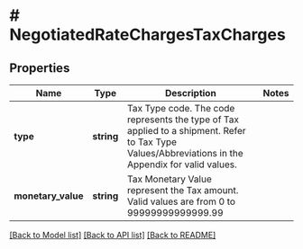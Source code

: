 # # NegotiatedRateChargesTaxCharges

## Properties

Name | Type | Description | Notes
------------ | ------------- | ------------- | -------------
**type** | **string** | Tax Type code. The code represents the type of Tax applied to a shipment.   Refer to Tax Type Values/Abbreviations in the Appendix for valid values. |
**monetary_value** | **string** | Tax Monetary Value represent the Tax amount.  Valid values are from 0 to 99999999999999.99 |

[[Back to Model list]](../../README.md#models) [[Back to API list]](../../README.md#endpoints) [[Back to README]](../../README.md)
